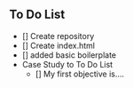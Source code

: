 ## To Do List

- [] Create repository
- [] Create index.html
- [] added basic boilerplate
- Case Study to To Do List
  - [] My first objective is....

